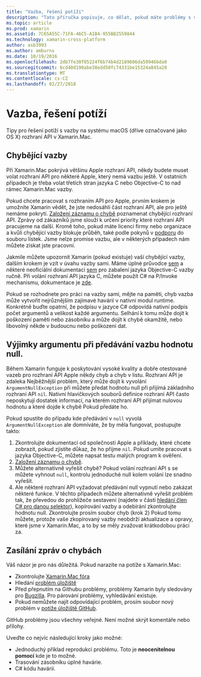 ```yaml
---
title: "Vazba, řešení potíží"
description: "Tato příručka popisuje, co dělat, pokud máte problémy s vazby knihovna jazyka Objective-C."
ms.topic: article
ms.prod: xamarin
ms.assetid: 7C65A55C-71FA-46C5-A1B4-955B82559844
ms.technology: xamarin-cross-platform
author: asb3993
ms.author: amburns
ms.date: 10/19/2016
ms.openlocfilehash: 2db7fe30f05224f6b74b4d2189606da59946bda0
ms.sourcegitcommit: 6cd40d190abe38edd50fc74331be15324a845a28
ms.translationtype: MT
ms.contentlocale: cs-CZ
ms.lasthandoff: 02/27/2018
---
```

# <a name="binding-troubleshooting"></a>Vazba, řešení potíží

Tipy pro řešení potíží s vazby na systému macOS (dříve označované jako OS X) rozhraní API v Xamarin.Mac.

## <a name="missing-bindings"></a>Chybějící vazby

Při Xamarin.Mac pokrývá většinu Apple rozhraní API, někdy budete muset volat rozhraní API pro některé Apple, který nemá vazbu ještě. V ostatních případech je třeba volat třetích stran jazyka C nebo Objective-C to nad rámec Xamarin.Mac vazby.

Pokud chcete pracovat s rozhraním API pro Apple, prvním krokem je umožníte Xamarin vědět, že jste nedosáhli část rozhraní API, ale pro ještě nemáme pokrytí. [Založení záznamu o chybě](#reporting-bugs) poznamenat chybějící rozhraní API. Zprávy od zákazníků jsme slouží k určení priority které rozhraní API pracujeme na další. Kromě toho, pokud máte licenci firmy nebo organizace a kvůli chybějící vazby blokuje průběh, také podle pokynů v [podporu](http://xamarin.com/support) do souboru lístek. Jsme nelze promise vazbu, ale v některých případech nám můžete získat jste pracovní.

Jakmile můžete upozornit Xamarin (pokud existuje) vaší chybějící vazby, dalším krokem je vzít v úvahu vazby sami. Máme úplné průvodce [sem](~/cross-platform/macios/binding/overview.md) a některé neoficiální dokumentaci [sem](http://brendanzagaeski.appspot.com/xamarin/0002.html) pro zabalení jazyka Objective-C vazby ručně. Při volání rozhraní API jazyka C, můžete použít C# na P/Invoke mechanismu, dokumentace je [zde](http://www.mono-project.com/docs/advanced/pinvoke/).

Pokud se rozhodnete pro práci na vazby sami, mějte na paměti, chyb vazba může vytvořit nejrůznějším zajímavé havárií v nativní modul runtime. Konkrétně buďte opatrní, že podpisu v jazyce C# odpovídá nativní podpis počet argumentů a velikost každé argumentu. Selhání k tomu může dojít k poškození paměti nebo zásobníku a může dojít k chybě okamžitě, nebo libovolný někde v budoucnu nebo poškození dat.

## <a name="argument-exceptions-when-passing-null-to-a-binding"></a>Výjimky argumentu při předávání vazbu hodnotu null.

Během Xamarin funguje k poskytování vysoké kvality a dobře otestované vazeb pro rozhraní API Apple někdy chyb a chyb v listu. Rozhraní API je zdaleka Nejběžnější problém, který může dojít k vyvolání `ArgumentNullException` při můžete předat hodnotu null při přijímá základního rozhraní API `nil`. Nativní hlavičkových souborů definice rozhraní API často neposkytují dostatek informací, na kterém rozhraní API přijímat nulovou hodnotu a které dojde k chybě Pokud předáte ho.

Pokud spustíte do případu kde předávání v `null` vyvolá `ArgumentNullException` ale domníváte, že by měla fungovat, postupujte takto:

1. Zkontrolujte dokumentaci od společnosti Apple a příklady, které chcete zobrazit, pokud zjistíte důkaz, že ho přijme `nil`. Pokud umíte pracovat s jazyka Objective-C, můžete napsat testu malých program k ověření.
2. [Založení záznamu o chybě](#reporting-bugs).
3. Můžete alternativně vyřešit chybě? Pokud volání rozhraní API s se můžete vyhnout `null`, kontrolu jednoduché null kolem volání lze snadno vyřešit.
4. Ale některé rozhraní API vyžadovat předávání null vypnutí nebo zakázat některé funkce. V těchto případech můžete alternativně vyřešit problém tak, že převedou do prohlížeče sestavení (najdete v části [hledání člen C# pro danou selektor](~/mac/app-fundamentals/mac-apis.md#finding_selector)), kopírování vazby a odebírání zkontrolujte hodnotu null. Zkontrolujte prosím soubor chyb (krok 2) Pokud tomu můžete, protože vaše zkopírovaný vazby neobdrží aktualizace a opravy, které jsme v Xamarin.Mac, a to by se měly zvažovat krátkodobou práci za.

<a name="reporting-bugs"/>

## <a name="reporting-bugs"></a>Zasílání zpráv o chybách

Váš názor je pro nás důležitá. Pokud narazíte na potíže s Xamarin.Mac:

- Zkontrolujte [Xamarin.Mac fóra](https://forums.xamarin.com/categories/mac)
- Hledání [problém úložiště](https://github.com/xamarin/xamarin-macios/issues) 
- Před přepnutím na Githubu problémy, problémy Xamarin byly sledovány pro [Bugzilla](https://bugzilla.xamarin.com/describecomponents.cgi). Pro párování problémy, vyhledávání existuje.
- Pokud nemůžete najít odpovídající problém, prosím soubor nový problém v [potíže úložiště GitHub](https://github.com/xamarin/xamarin-macios/issues/new).

GitHub problémy jsou všechny veřejné. Není možné skrýt komentáře nebo přílohy. 

Uveďte co nejvíc následující kroky jako možné:

- Jednoduchý příklad reprodukci problému. Toto je **neocenitelnou pomocí** kde je to možné. 
- Trasování zásobníku úplné havárie.
- C# kódu havárii. 
